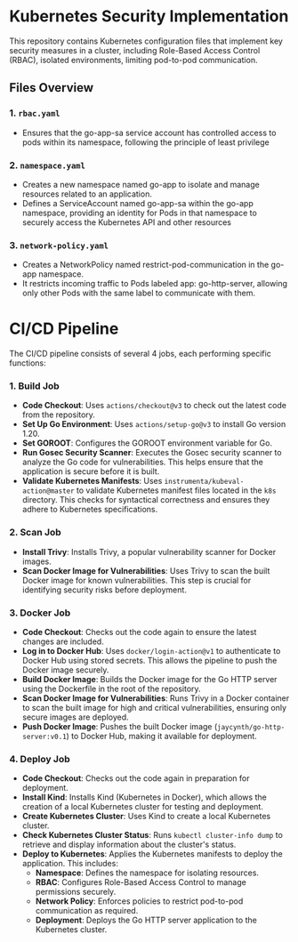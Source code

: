 # Kubernetes Security Implementation

This repository contains Kubernetes configuration files that implement key security measures in a cluster, including Role-Based Access Control (RBAC), isolated environments, limiting pod-to-pod communication.

## Files Overview

### 1. `rbac.yaml`

- Ensures that the go-app-sa service account has controlled access to pods within its namespace, following the principle of least privilege

### 2. `namespace.yaml`

- Creates a new namespace named go-app to isolate and manage resources related to an application.
- Defines a ServiceAccount named go-app-sa within the go-app namespace, providing an identity for Pods in that namespace to securely access the Kubernetes API and other resources

### 3. `network-policy.yaml`

- Creates a NetworkPolicy named restrict-pod-communication in the go-app namespace.
- It restricts incoming traffic to Pods labeled app: go-http-server, allowing only other Pods with the same label to communicate with them.



# CI/CD Pipeline 

The CI/CD pipeline consists of several 4 jobs, each performing specific functions:

### 1. Build Job

- **Code Checkout**: Uses `actions/checkout@v3` to check out the latest code from the repository.
- **Set Up Go Environment**: Uses `actions/setup-go@v3` to install Go version 1.20.
- **Set GOROOT**: Configures the GOROOT environment variable for Go.
- **Run Gosec Security Scanner**: Executes the Gosec security scanner to analyze the Go code for vulnerabilities. This helps ensure that the application is secure before it is built.
- **Validate Kubernetes Manifests**: Uses `instrumenta/kubeval-action@master` to validate Kubernetes manifest files located in the `k8s` directory. This checks for syntactical correctness and ensures they adhere to Kubernetes specifications.

### 2. Scan Job

- **Install Trivy**: Installs Trivy, a popular vulnerability scanner for Docker images.
- **Scan Docker Image for Vulnerabilities**: Uses Trivy to scan the built Docker image for known vulnerabilities. This step is crucial for identifying security risks before deployment.

### 3. Docker Job

- **Code Checkout**: Checks out the code again to ensure the latest changes are included.
- **Log in to Docker Hub**: Uses `docker/login-action@v1` to authenticate to Docker Hub using stored secrets. This allows the pipeline to push the Docker image securely.
- **Build Docker Image**: Builds the Docker image for the Go HTTP server using the Dockerfile in the root of the repository.
- **Scan Docker Image for Vulnerabilities**: Runs Trivy in a Docker container to scan the built image for high and critical vulnerabilities, ensuring only secure images are deployed.
- **Push Docker Image**: Pushes the built Docker image (`jaycynth/go-http-server:v0.1`) to Docker Hub, making it available for deployment.

### 4. Deploy Job

- **Code Checkout**: Checks out the code again in preparation for deployment.
- **Install Kind**: Installs Kind (Kubernetes in Docker), which allows the creation of a local Kubernetes cluster for testing and deployment.
- **Create Kubernetes Cluster**: Uses Kind to create a local Kubernetes cluster.
- **Check Kubernetes Cluster Status**: Runs `kubectl cluster-info dump` to retrieve and display information about the cluster's status.
- **Deploy to Kubernetes**: Applies the Kubernetes manifests to deploy the application. This includes:
  - **Namespace**: Defines the namespace for isolating resources.
  - **RBAC**: Configures Role-Based Access Control to manage permissions securely.
  - **Network Policy**: Enforces policies to restrict pod-to-pod communication as required.
  - **Deployment**: Deploys the Go HTTP server application to the Kubernetes cluster.






